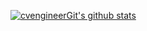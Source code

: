 [![cvengineerGit's github stats](https://github-readme-stats.vercel.app/api?username=cvengineerGit&show_icons=true&hide=issues&bg_color=0D1117&text_color=c9d1d9&icon_color=ff3860&title_color=7957d5&hide_border=true&count_private=true)](#)
